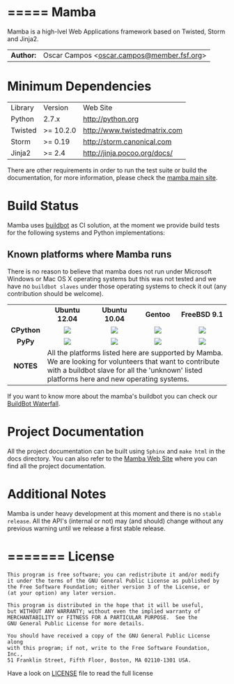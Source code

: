 =====
Mamba
=====
Mamba is a high-lvel Web Applications framework based on Twisted, Storm and Jinja2.

<table>
  <tr>
    <td align="center"><strong>Author:</strong></td><td>Oscar Campos &lt;<a href="mailto:oscar.campos@member.fsf.org">oscar.campos@member.fsf.org</a>&gt;</td>
  </tr>
</table>

Minimum Dependencies
====================
<table>
  <tr>
    <td>Library</td><td>Version</td><td>Web Site</td>
  </tr>
  <tr>
    <td>Python</td><td>2.7.x</td><td><a href="http://python.org" targte="_blank">http://python.org</a></td>
  </tr>
  <tr>
    <td>Twisted</td><td>>= 10.2.0</td><td><a href="http://www.twistedmatrix.com" target="_blank">http://www.twistedmatrix.com</a></td>
  </tr>
  <tr>
    <td>Storm</td><td>>= 0.19</td><td><a href="http://storm.canonical.com" target="_blank">http://storm.canonical.com</a></td>
  </tr>
  <tr>
    <td>Jinja2</td><td>>= 2.4</td><td><a href="http://jinja.pocoo.org/docs/#" target="_blank">http://jinja.pocoo.org/docs/</a></td>
  </tr>
</table>

There are other requirements in order to run the test suite or build the documentation, for more information, please check the [mamba main site](http://www.pymamba.com).


Build Status
============

Mamba uses [buildbot](http://buildbot.net/ "BuildBot") as CI solution, at the moment we provide build tests for the following systems and Python implementations:

Known platforms where Mamba runs
--------------------------------
There is no reason to believe that mamba does not run under Microsoft Windows or Mac OS X operating systems but
this was not tested and we have no `buildbot slaves` under those operating systems to check it out (any contribution should be welcome).

<table>
  <tr>
    <td></td>
    <td align="center">
      <strong>Ubuntu 12.04</strong>
    </td>
    <td align="center">
      <strong>Ubuntu 10.04</strong>
    </td>
    <td align="center">
      <strong>Gentoo</strong>
    </td>
    <td align="center">
      <strong>FreeBSD 9.1</strong>
    </td>
  </tr>
  <tr>
    <td align="center">
      <strong>CPython</strong>
    </td>
    <td align="center">
        <img align="center" src="http://buildbot.pymamba.com/png?builder=Ubuntu-12.04-python2.7.3&size=large" />
    </td>
    <td align="center">
        <img align="center" src="http://buildbot.pymamba.com/png?builder=Ubuntu-10.04-CPython2.7.4&size=large" />
    </td>
    <td align="center">
        <img align="center" src="http://buildbot.pymamba.com/png?builder=Gentoo-x86_64_python2.7&size=large" />
    </td>
    <td align="center">
        <img align="center" src="http://buildbot.pymamba.com/png?builder=FreeBSD-9.1_amd64_python2.7&size=large" />
    </td>
  </tr>
  <tr>
    <td align="center">
      <strong>PyPy</strong>
    </td>
    <td align="center">
        <img src="http://buildbot.pymamba.com/png?builder=Ubuntu-12.04-pypy&size=large" />
    </td>
    <td align="center">
        <img src="http://buildbot.pymamba.com/png?builder=Ubuntu-10.04-pypy1.9&size=large" />
    </td>
    <td align="center">
        <img align="Center" src="http://buildbot.pymamba.com/png?builder=Gentoo-x86_64_pypy&size=large" />
    </td>
    <td align="center">
        <img align="Center" src="http://buildbot.pymamba.com/png?builder=FreeBSD-9.1_amd64_pypy&size=large" />
    </td>
  </tr>
  <tr>
    <td align="center"><strong>NOTES</strong></td>
    <td colspan="4">All the platforms listed here are supported by Mamba. We are looking for volunteers
    that want to contribute with a buildbot slave for all the 'unknown' listed platforms here and new operating systems.
  </tr>
</table>

If you want to know more about the mamba's buildbot you can check our [BuildBot Waterfall](http://buildbot.pymamba.com).

Project Documentation
=====================
All the project documentation can be built using `Sphinx` and `make html` in the docs directory.
You can also refer to the [Mamba Web Site](http://www.pymamba.com) where you can find all the project documentation.

Additional Notes
================
Mamba is under heavy development at this moment and there is no `stable release`. All the API's (internal or not) may (and should)
change without any previous warning until we release a first stable release.

=======
License
=======
    This program is free software; you can redistribute it and/or modify
    it under the terms of the GNU General Public License as published by
    the Free Software Foundation; either version 3 of the License, or
    (at your option) any later version.

    This program is distributed in the hope that it will be useful,
    but WITHOUT ANY WARRANTY; without even the implied warranty of
    MERCHANTABILITY or FITNESS FOR A PARTICULAR PURPOSE.  See the
    GNU General Public License for more details.

    You should have received a copy of the GNU General Public License along
    with this program; if not, write to the Free Software Foundation, Inc.,
    51 Franklin Street, Fifth Floor, Boston, MA 02110-1301 USA.

Have a look on [LICENSE](https://raw.github.com/DamnWidget/mamba/master/LICENSE) file to read the full license
